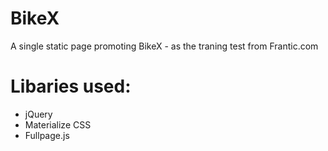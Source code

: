 # BikeX
A single static page promoting BikeX - as the traning test from Frantic.com

# Libaries used: 
- jQuery
- Materialize CSS
- Fullpage.js
